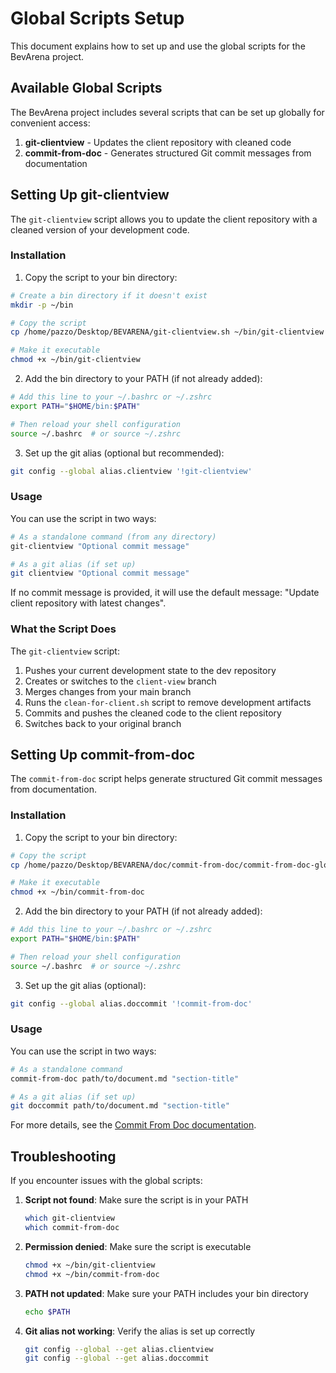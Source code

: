 # Global Scripts Setup

This document explains how to set up and use the global scripts for the BevArena project.

## Available Global Scripts

The BevArena project includes several scripts that can be set up globally for convenient access:

1. **git-clientview** - Updates the client repository with cleaned code
2. **commit-from-doc** - Generates structured Git commit messages from documentation

## Setting Up git-clientview

The `git-clientview` script allows you to update the client repository with a cleaned version of your development code.

### Installation

1. Copy the script to your bin directory:

```bash
# Create a bin directory if it doesn't exist
mkdir -p ~/bin

# Copy the script
cp /home/pazzo/Desktop/BEVARENA/git-clientview.sh ~/bin/git-clientview

# Make it executable
chmod +x ~/bin/git-clientview
```

2. Add the bin directory to your PATH (if not already added):

```bash
# Add this line to your ~/.bashrc or ~/.zshrc
export PATH="$HOME/bin:$PATH"

# Then reload your shell configuration
source ~/.bashrc  # or source ~/.zshrc
```

3. Set up the git alias (optional but recommended):

```bash
git config --global alias.clientview '!git-clientview'
```

### Usage

You can use the script in two ways:

```bash
# As a standalone command (from any directory)
git-clientview "Optional commit message"

# As a git alias (if set up)
git clientview "Optional commit message"
```

If no commit message is provided, it will use the default message: "Update client repository with latest changes".

### What the Script Does

The `git-clientview` script:

1. Pushes your current development state to the dev repository
2. Creates or switches to the `client-view` branch
3. Merges changes from your main branch
4. Runs the `clean-for-client.sh` script to remove development artifacts
5. Commits and pushes the cleaned code to the client repository
6. Switches back to your original branch

## Setting Up commit-from-doc

The `commit-from-doc` script helps generate structured Git commit messages from documentation.

### Installation

1. Copy the script to your bin directory:

```bash
# Copy the script
cp /home/pazzo/Desktop/BEVARENA/doc/commit-from-doc/commit-from-doc-global.sh ~/bin/commit-from-doc

# Make it executable
chmod +x ~/bin/commit-from-doc
```

2. Add the bin directory to your PATH (if not already added):

```bash
# Add this line to your ~/.bashrc or ~/.zshrc
export PATH="$HOME/bin:$PATH"

# Then reload your shell configuration
source ~/.bashrc  # or source ~/.zshrc
```

3. Set up the git alias (optional):

```bash
git config --global alias.doccommit '!commit-from-doc'
```

### Usage

You can use the script in two ways:

```bash
# As a standalone command
commit-from-doc path/to/document.md "section-title"

# As a git alias (if set up)
git doccommit path/to/document.md "section-title"
```

For more details, see the [Commit From Doc documentation](commit-from-doc/commit-from-doc.md).

## Troubleshooting

If you encounter issues with the global scripts:

1. **Script not found**: Make sure the script is in your PATH

   ```bash
   which git-clientview
   which commit-from-doc
   ```

2. **Permission denied**: Make sure the script is executable

   ```bash
   chmod +x ~/bin/git-clientview
   chmod +x ~/bin/commit-from-doc
   ```

3. **PATH not updated**: Make sure your PATH includes your bin directory

   ```bash
   echo $PATH
   ```

4. **Git alias not working**: Verify the alias is set up correctly
   ```bash
   git config --global --get alias.clientview
   git config --global --get alias.doccommit
   ```
